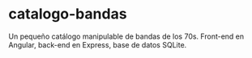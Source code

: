 # catalogo-bandas
 Un pequeño catálogo manipulable de bandas de los 70s. Front-end en Angular, back-end en Express, base de datos SQLite.
